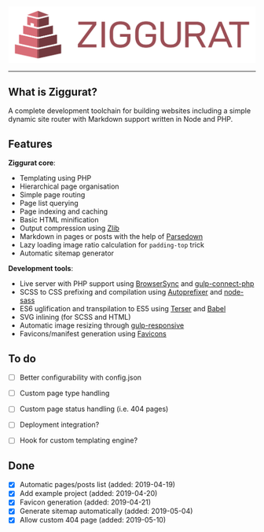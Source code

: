 ![Ziggurat logo](https://raw.githubusercontent.com/mmousawy/ziggurat/master/ziggurat-logo-type.svg?sanitize=true)

---


## What is Ziggurat?

A complete development toolchain for building websites including a simple dynamic site router with Markdown support written in Node and PHP.


## Features

**Ziggurat core**:
- Templating using PHP
- Hierarchical page organisation
- Simple page routing
- Page list querying
- Page indexing and caching
- Basic HTML minification
- Output compression using [Zlib](https://www.php.net/manual/en/book.zlib.php)
- Markdown in pages or posts with the help of [Parsedown](https://github.com/parsedown/parsedown)
- Lazy loading image ratio calculation for `padding-top` trick
- Automatic sitemap generator

**Development tools**:
- Live server with PHP support using [BrowserSync](https://github.com/BrowserSync/browser-sync) and [gulp-connect-php](https://github.com/micahblu/gulp-connect-php)
- SCSS to CSS prefixing and compilation using [Autoprefixer](https://github.com/postcss/autoprefixer) and [node-sass](https://github.com/sass/node-sass)
- ES6 uglification and transpilation to ES5 using [Terser](https://github.com/terser-js/terser) and [Babel](https://github.com/babel/babel)
- SVG inlining (for SCSS and HTML)
- Automatic image resizing through [gulp-responsive](https://github.com/mahnunchik/gulp-responsive)
- Favicons/manifest generation using [Favicons](https://github.com/itgalaxy/favicons)


## To do

- [ ] Better configurability with config.json
- [ ] Custom page type handling
- [ ] Custom page status handling (i.e. 404 pages)
- [ ] Deployment integration?
- [ ] Hook for custom templating engine?


## Done

- [x] Automatic pages/posts list (added: 2019-04-19)
- [x] Add example project (added: 2019-04-20)
- [x] Favicon generation (added: 2019-04-21)
- [x] Generate sitemap automatically (added: 2019-05-04)
- [x] Allow custom 404 page (added: 2019-05-10)
